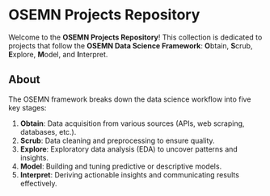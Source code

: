 # OSEMN Projects Repository

Welcome to the **OSEMN Projects Repository**! This collection is dedicated to projects that follow the **OSEMN Data Science Framework**: **O**btain, **S**crub, **E**xplore, **M**odel, and **I**nterpret.

## About

The OSEMN framework breaks down the data science workflow into five key stages:
1. **Obtain**: Data acquisition from various sources (APIs, web scraping, databases, etc.).
2. **Scrub**: Data cleaning and preprocessing to ensure quality.
3. **Explore**: Exploratory data analysis (EDA) to uncover patterns and insights.
4. **Model**: Building and tuning predictive or descriptive models.
5. **Interpret**: Deriving actionable insights and communicating results effectively.
